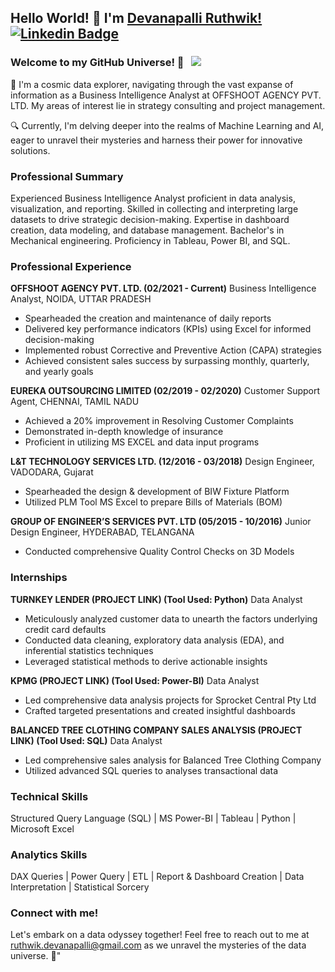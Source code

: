 ## Hello World! 👋 I'm [Devanapalli Ruthwik!](https://github.com/Ruthwik14) [![Linkedin Badge](https://img.shields.io/badge/-LinkedIn-0e76a8?style=flat-square&logo=Linkedin&logoColor=white)](https://www.linkedin.com/in/ruthwik-devanapalli/) 

### Welcome to my GitHub Universe! 🌌 &nbsp; ![](https://visitor-badge.glitch.me/badge?page_id=Ruthwik14.Ruthwik14&style=flat-square&color=0088cc)

🚀 I'm a cosmic data explorer, navigating through the vast expanse of information as a Business Intelligence Analyst at OFFSHOOT AGENCY PVT. LTD. My areas of interest lie in strategy consulting and project management.

🔍 Currently, I'm delving deeper into the realms of Machine Learning and AI, eager to unravel their mysteries and harness their power for innovative solutions.

### Professional Summary

Experienced Business Intelligence Analyst proficient in data analysis, visualization, and reporting. Skilled in collecting and interpreting large datasets to drive strategic decision-making. Expertise in dashboard creation, data modeling, and database management. Bachelor's in Mechanical engineering. Proficiency in Tableau, Power BI, and SQL.

### Professional Experience

**OFFSHOOT AGENCY PVT. LTD. (02/2021 - Current)**
Business Intelligence Analyst, NOIDA, UTTAR PRADESH
- Spearheaded the creation and maintenance of daily reports
- Delivered key performance indicators (KPIs) using Excel for informed decision-making
- Implemented robust Corrective and Preventive Action (CAPA) strategies
- Achieved consistent sales success by surpassing monthly, quarterly, and yearly goals

**EUREKA OUTSOURCING LIMITED (02/2019 - 02/2020)**
Customer Support Agent, CHENNAI, TAMIL NADU
- Achieved a 20% improvement in Resolving Customer Complaints
- Demonstrated in-depth knowledge of insurance
- Proficient in utilizing MS EXCEL and data input programs

**L&T TECHNOLOGY SERVICES LTD. (12/2016 - 03/2018)**
Design Engineer, VADODARA, Gujarat
- Spearheaded the design & development of BIW Fixture Platform
- Utilized PLM Tool MS Excel to prepare Bills of Materials (BOM)

**GROUP OF ENGINEER’S SERVICES PVT. LTD (05/2015 - 10/2016)**
Junior Design Engineer, HYDERABAD, TELANGANA
- Conducted comprehensive Quality Control Checks on 3D Models

### Internships

**TURNKEY LENDER (PROJECT LINK) (Tool Used: Python)**
Data Analyst
- Meticulously analyzed customer data to unearth the factors underlying credit card defaults
- Conducted data cleaning, exploratory data analysis (EDA), and inferential statistics techniques
- Leveraged statistical methods to derive actionable insights

**KPMG (PROJECT LINK) (Tool Used: Power-BI)**
Data Analyst
- Led comprehensive data analysis projects for Sprocket Central Pty Ltd
- Crafted targeted presentations and created insightful dashboards

**BALANCED TREE CLOTHING COMPANY SALES ANALYSIS (PROJECT LINK) (Tool Used: SQL)**
Data Analyst
- Led comprehensive sales analysis for Balanced Tree Clothing Company
- Utilized advanced SQL queries to analyses transactional data

### Technical Skills

Structured Query Language (SQL) | MS Power-BI | Tableau | Python | Microsoft Excel

### Analytics Skills

DAX Queries | Power Query | ETL | Report & Dashboard Creation | Data Interpretation | Statistical Sorcery

### Connect with me!

Let's embark on a data odyssey together! Feel free to reach out to me at ruthwik.devanapalli@gmail.com as we unravel the mysteries of the data universe. 🌟"
